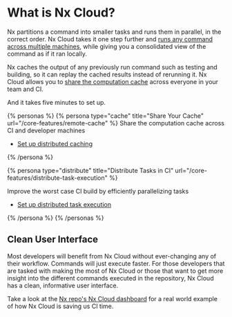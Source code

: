 # What is Nx Cloud?

Nx partitions a command into smaller tasks and runs them in parallel, in the correct order. Nx Cloud takes it one step further and [runs any command across multiple machines](/core-features/distribute-task-execution), while giving you a consolidated view of the command as if it ran locally.

Nx caches the output of any previously run command such as testing and building, so it can replay the cached results instead of rerunning it. Nx Cloud allows you to [share the computation cache](/core-features/remote-cache) across everyone in your team and CI.

And it takes five minutes to set up.

{% personas %}
{% persona type="cache" title="Share Your Cache" url="/core-features/remote-cache" %}
Share the computation cache across CI and developer machines

- [Set up distributed caching](/core-features/remote-cache)

{% /persona %}

{% persona type="distribute" title="Distribute Tasks in CI" url="/core-features/distribute-task-execution" %}

Improve the worst case CI build by efficiently parallelizing tasks

- [Set up distributed task execution](/core-features/distribute-task-execution)

{% /persona %}
{% /personas %}

## Clean User Interface

Most developers will benefit from Nx Cloud without ever-changing any of their workflow. Commands will just execute faster. For those developers that are tasked with making the most of Nx Cloud or those that want to get more insight into the different commands executed in the repository, Nx Cloud has a clean, informative user interface.

Take a look at the [Nx repo's Nx Cloud dashboard](https://nx.app/orgs/5e38af6de037b5000598b2d6/workspaces/5edaf12087863a0005781f17) for a real world example of how Nx Cloud is saving us CI time.
